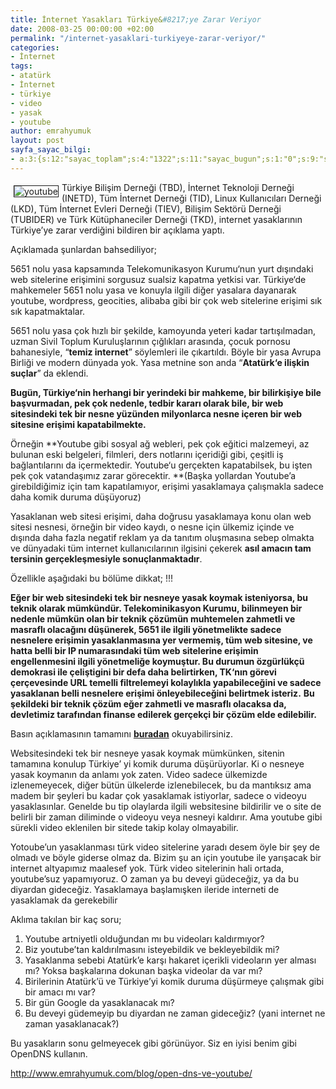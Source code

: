 ```yaml
---
title: İnternet Yasakları Türkiye&#8217;ye Zarar Veriyor
date: 2008-03-25 00:00:00 +02:00
permalink: "/internet-yasaklari-turkiyeye-zarar-veriyor/"
categories:
- İnternet
tags:
- atatürk
- İnternet
- türkiye
- video
- yasak
- youtube
author: emrahyumuk
layout: post
sayfa_sayac_bilgi:
- a:3:{s:12:"sayac_toplam";s:4:"1322";s:11:"sayac_bugun";s:1:"0";s:9:"son_okuma";s:10:"1364894888";}
---
```


<img src="http://www.emrahyumuk.com/blog/wp-content/uploads/youtube_yasak.gif" alt="youtube" align="left" border="1" hspace="5" vspace="5" />Türkiye Bilişim Derneği (TBD), İnternet Teknoloji Derneği (INETD), Tüm İnternet Derneği (TID), Linux Kullanıcıları Derneği (LKD), Tüm İnternet Evleri Derneği (TIEV), Bilişim Sektörü Derneği (TUBIDER) ve Türk Kütüphaneciler Derneği (TKD), internet yasaklarının Türkiye’ye zarar verdiğini bildiren bir açıklama yaptı.

Açıklamada şunlardan bahsediliyor;

<!--more-->

5651 nolu yasa kapsamında Telekomunikasyon Kurumu‘nun yurt dışındaki web sitelerine erişimini sorgusuz sualsiz kapatma yetkisi var. Türkiye‘de mahkemeler 5651 nolu yasa ve konuyla ilgili diğer yasalara dayanarak youtube, wordpress, geocities, alibaba gibi bir çok web sitelerine erişimi sık sık kapatmaktalar.

5651 nolu yasa çok hızlı bir şekilde, kamoyunda yeteri kadar tartışılmadan, uzman Sivil Toplum Kuruluşlarının çığlıkları arasında, çocuk pornosu bahanesiyle, &#8220;**temiz internet**&#8221; söylemleri ile çıkartıldı. Böyle bir yasa Avrupa Birliği ve modern dünyada yok. Yasa metnine son anda &#8220;**Atatürk‘e ilişkin suçlar**&#8221; da eklendi.

**Bugün, Türkiye‘nin herhangi bir yerindeki bir mahkeme, bir bilirkişiye bile başvurmadan, pek çok nedenle, tedbir kararı olarak bile, bir web sitesindeki tek bir nesne yüzünden milyonlarca nesne içeren bir web sitesine erişimi kapatabilmekte.**

Örneğin **Youtube gibi sosyal ağ webleri, pek çok eğitici malzemeyi, az bulunan eski belgeleri, filmleri, ders notlarını içeridiği gibi, çeşitli iş bağlantılarını da içermektedir. Youtube‘u gerçekten kapatabilsek, bu işten pek çok vatandaşımız zarar görecektir. **(Başka yollardan Youtube&#8217;a girebildiğimiz için tam kapatılamıyor, erişimi yasaklamaya çalışmakla sadece daha komik duruma düşüyoruz)

Yasaklanan web sitesi erişimi, daha doğrusu yasaklamaya konu olan web sitesi nesnesi, örneğin bir video kaydı, o nesne için ülkemiz içinde ve dışında daha fazla negatif reklam ya da tanıtım oluşmasına sebep olmakta ve dünyadaki tüm internet kullanıcılarının ilgisini çekerek **asıl amacın tam tersinin gerçekleşmesiyle sonuçlanmaktadır**.

Özellikle aşağıdaki bu bölüme dikkat; !!!

**Eğer bir web sitesindeki tek bir nesneye yasak koymak isteniyorsa, bu teknik olarak mümkündür. Telekominikasyon Kurumu, bilinmeyen bir nedenle mümkün olan bir teknik çözümün muhtemelen zahmetli ve masraflı olacağını düşünerek, 5651 ile ilgili yönetmelikte sadece nesnelere erişimin yasaklanmasına yer vermemiş, tüm web sitesine, ve hatta belli bir IP numarasındaki tüm web sitelerine erişimin engellenmesini ilgili yönetmeliğe koymuştur. Bu durumun özgürlükçü demokrasi ile çeliştigini bir defa daha belirtirken, TK‘nın görevi çerçevesinde URL temelli filtrelemeyi kolaylıkla yapabileceğini ve sadece yasaklanan belli nesnelere erişimi önleyebileceğini belirtmek isteriz.** **Bu şekildeki bir teknik çözüm eğer zahmetli ve masraflı olacaksa da, devletimiz tarafından finanse edilerek gerçekçi bir çözüm elde edilebilir.**

Basın açıklamasının tamamını <a href="http://www.tbd.org.tr/genel/bizden_detay.php?kod=554&tipi=3&sube=" target="_blank"><strong>buradan</strong></a> okuyabilirsiniz.

Websitesindeki tek bir nesneye yasak koymak mümkünken, sitenin tamamına konulup Türkiye&#8217; yi komik duruma düşürüyorlar. Ki o nesneye yasak koymanın da anlamı yok zaten. Video sadece ülkemizde izlenemeyecek, diğer bütün ülkelerde izlenebilecek, bu da mantıksız ama madem bir şeyleri bu kadar çok yasaklamak istiyorlar, sadece o videoyu yasaklasınlar. Genelde bu tip olaylarda ilgili websitesine bildirilir ve o site de belirli bir zaman diliminde o videoyu veya nesneyi kaldırır. Ama youtube gibi sürekli video eklenilen bir sitede takip kolay olmayabilir.

Yotoube&#8217;un yasaklanması türk video sitelerine yaradı desem öyle bir şey de olmadı ve böyle giderse olmaz da. Bizim şu an için youtube ile yarışacak bir internet altyapımız maalesef yok. Türk video sitelerinin hali ortada, youtube&#8217;suz yapamıyoruz. O zaman ya bu deveyi güdeceğiz, ya da bu diyardan gideceğiz. Yasaklamaya başlamışken ileride interneti de yasaklamak da gerekebilir

Aklıma takılan bir kaç soru;

1) Youtube artniyetli olduğundan mı bu videoları kaldırmıyor?  
2) Biz youtube&#8217;tan kaldırılmasını isteyebildik ve bekleyebildik mi?  
3) Yasaklanma sebebi Atatürk&#8217;e karşı hakaret içerikli videoların yer alması mı? Yoksa başkalarına dokunan başka videolar da var mı?  
4) Birilerinin Atatürk&#8217;ü ve Türkiye&#8217;yi komik duruma düşürmeye çalışmak gibi bir amacı mı var?  
5) Bir gün Google da yasaklanacak mı?  
6) Bu deveyi güdemeyip bu diyardan ne zaman gideceğiz? (yani internet ne zaman yasaklanacak?)

Bu yasakların sonu gelmeyecek gibi görünüyor. Siz en iyisi benim gibi OpenDNS kullanın.

<http://www.emrahyumuk.com/blog/open-dns-ve-youtube/>